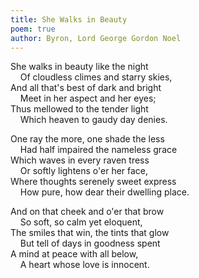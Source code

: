 ```yaml
---
title: She Walks in Beauty
poem: true
author: Byron, Lord George Gordon Noel
---
```

She walks in beauty like the night  
&nbsp;&nbsp;&nbsp; Of cloudless climes and starry skies,  
And all that's best of dark and bright  
&nbsp;&nbsp;&nbsp; Meet in her aspect and her eyes;  
Thus mellowed to the tender light  
&nbsp;&nbsp;&nbsp; Which heaven to gaudy day denies.  

One ray the more, one shade the less  
&nbsp;&nbsp;&nbsp; Had half impaired the nameless grace  
Which waves in every raven tress  
&nbsp;&nbsp;&nbsp; Or softly lightens o'er her face,  
Where thoughts serenely sweet express  
&nbsp;&nbsp;&nbsp; How pure, how dear their dwelling place.  

And on that cheek and o'er that brow  
&nbsp;&nbsp;&nbsp; So soft, so calm yet eloquent,  
The smiles that win, the tints that glow  
&nbsp;&nbsp;&nbsp; But tell of days in goodness spent  
A mind at peace with all below,  
&nbsp;&nbsp;&nbsp; A heart whose love is innocent.<br />

